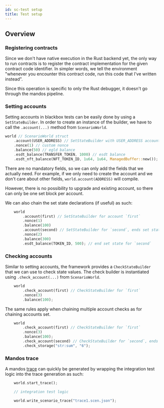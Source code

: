 ```yaml
---
id: sc-test setup
title: Test setup
---
```


[comment]: # "mx-abstract"

## Overview

[comment]: # (mx-context-auto)

### Registering contracts

Since we don't have native execution in the Rust backend yet, the only way to run contracts is to register the contract implementation for the given contract code identifier. In simpler words, we tell the environment "whenever you encounter this contract code, run this code that I've written instead".

Since this operation is specific to only the Rust debugger, it doesn't go through the mandos pipeline.


[comment]: # (mx-context-auto)

### Setting accounts

Setting accounts in blackbox tests can be easily done by using a `SetStateBuilder`. In order to create an instance of the builder, we have to call the `.account(...)` method from `ScenarioWorld`.

```rust title=blackbox_test.rs
world // ScenarioWorld struct
    .account(USER_ADDRESS) // SetStateBuilder with USER_ADDRESS account
    .nonce(1) // custom nonce
    .balance(50) // egld balance
    .esdt_balance(TRANSFER_TOKEN, 1000) // esdt balance 
    .esdt_nft_balance(NFT_TOKEN_ID, 1u64, 1u64, ManagedBuffer::new()); // nft balance
```

There are no mandatory fields, so we can only add the fields that we actually need. For example, if we only need to create the account and we don't care about other fields, `world.account(ADDRESS)` will compile. 

However, there is no possibility to upgrade and existing account, so there can only be one set block per account.

We can also chain the set state declarations (if useful) as such:

```rust title=blackbox_test.rs
    world
        .account(first) // SetStateBuilder for account `first`
        .nonce(1)
        .balance(100) 
        .account(second) // SetStateBuilder for `second`, ends set state for `first`
        .nonce(2)
        .balance(300)
        .esdt_balance(TOKEN_ID, 500); // end set state for `second`
```

[comment]: # (mx-context-auto)

### Checking accounts

Similar to setting accounts, the framework provides a `CheckStateBuilder` that we can use to check state values. The check builder is instantiated using `.check_account(...)` from `ScenarioWorld`.

```rust title=blackbox_test.rs
    world
        .check_account(first) // CheckStateBuilder for `first`
        .nonce(3)
        .balance(100);
```

The same rules apply when chaining multiple account checks as for chaining accounts set.

```rust title=blackbox_test.rs
    world
        .check_account(first) // CheckStateBuilder for `first`
        .nonce(3)
        .balance(100);
        .check_account(second) // CheckStateBuilder for `second`, ends check state for `first`
        .check_storage("str:sum", "6");
```

[comment]: # (mx-context-auto)

### Mandos trace

A mandos [trace](../rust/mandos-trace) can quickly be generated by wrapping the integration test logic into the trace generation as such:

```rust title=blackbox_test.rs
    world.start_trace();

    // integration test logic

    world.write_scenario_trace("trace1.scen.json");
```